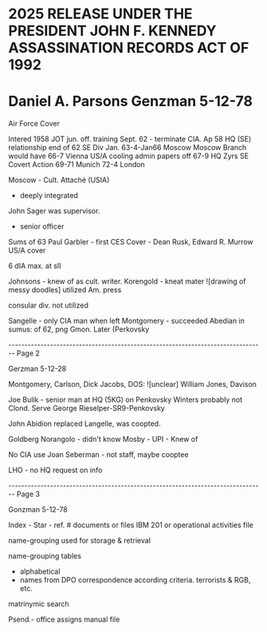 # 2025 RELEASE UNDER THE PRESIDENT JOHN F. KENNEDY ASSASSINATION RECORDS ACT OF 1992

# Daniel A. Parsons Genzman 5-12-78

Air Force Cover

Intered 1958 JOT jun. off. training Sept. 62 - terminate CIA.
Ap 58 HQ (SE) relationship
end of 62 SE Div
Jan. 63-4-Jan66 Moscow Moscow Branch
would have
66-7 Vienna US/A cooling admin papers
off
67-9 HQ Zyrs SE Covert Action
69-71 Munich
72-4 London

Moscow - Cult. Attaché (USIA)
- deeply integrated

John Sager was supervisor.
- senior officer

Sums of 63 Paul Garbler - first CES
Cover - Dean Rusk, Edward R. Murrow
US/A cover

6 dIA max. at sII

Johnsons - knew of as cult. writer.
Korengold - kneat
mater ![drawing of messy doodles] utilized Am. press

consular div. not utilized

Sangelle - only CIA man when left
Montgomery - succeeded Abedian in sumus:
of 62, png Gmon. Later (Perkovsky


-------------------------------------------------------------------------------- Page 2

Gerzman
5-12-28

Montgomery,
Carlson, Dick Jacobs, DOS: ![unclear]
William Jones, Davison

Joe Bulik - senior man at HQ (5KG) on Penkovsky
Winters probably not Clond. Serve
George Rieselper-SR9-Penkovsky

John Abidion replaced Langelle,
was coopted.

Goldberg
Norangolo - didn't know
Mosby - UPI - Knew of

No CIA use
Joan Seberman - not staff, maybe cooptee

LHO - no HQ request on info


-------------------------------------------------------------------------------- Page 3

Gonzman
5-12-78

Index - Star - ref. # documents or files
IBM 201 or operational
activities file

name-grouping used for storage & retrieval

name-grouping tables
- alphabetical
- names from DPO correspondence according criteria. terrorists & RGB, etc.

matrinymic search

Psend.- office assigns
manual file
